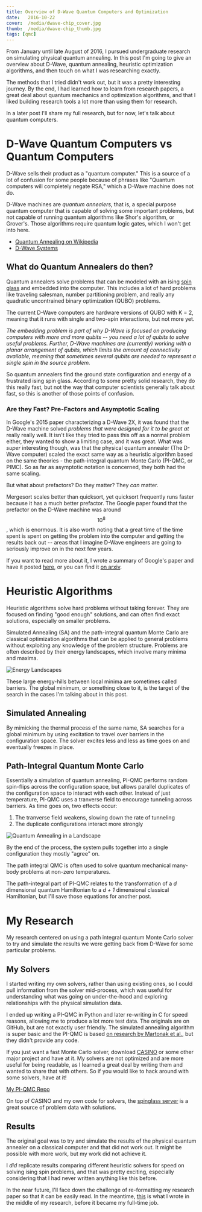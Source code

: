 ```yaml
---
title: Overview of D-Wave Quantum Computers and Optimization
date:   2016-10-22
cover:  /media/dwave-chip_cover.jpg
thumb:  /media/dwave-chip_thumb.jpg
tags: [qmc]
---
```


From January until late August of 2016, I pursued undergraduate research on simulating physical quantum annealing. In this post I'm going to give an overview about D-Wave, quantum annealing, heuristic optimization algorithms, and then touch on what I was researching exactly.

<!--more-->

The methods that I tried didn't work out, but it was a pretty interesting journey. By the end, I had learned how to learn from research papers, a great deal about quantum mechanics and optimization algorithms, and that I liked building research tools a lot more than using them for research.

In a later post I'll share my full research, but for now, let's talk about quantum computers.

# D-Wave Quantum Computers vs Quantum Computers
D-Wave sells their product as a "quantum computer." This is a source of a lot of confusion for some people because of phrases like "Quantum computers will completely negate RSA," which a D-Wave machine does not do.

D-Wave machines are *quantum annealers*, that is, a special purpose quantum computer that is capable of solving some important problems, but not capable of running quantum algorithms like Shor's algorithm, or Grover's. Those algorithms require quantum logic gates, which I won't get into here.

* [Quantum Annealing on Wikipedia](https://en.wikipedia.org/wiki/Quantum_annealing)
* [D-Wave Systems](www.dwavesys.com)

## What do Quantum Annealers do then?
Quantum annealers solve problems that can be modeled with an ising [spin glass](https://en.wikipedia.org/wiki/Spin_glass) and embedded into the computer. This includes a lot of hard problems like traveling salesman, number partitioning problem, and really any quadratic uncontrained binary optimization (QUBO) problems.

The current D-Wave computers are hardware versions of QUBO with K = 2, meaning that it runs with single and two-spin interactions, but not more yet.

*The embedding problem is part of why D-Wave is focused on producing computers with more and more qubits -- you need a lot of qubits to solve useful problems. Further, D-Wave machines are (currently) working with a planar arrangement of qubits, which limits the amount of connectivity available, meaning that sometimes several qubits are needed to represent a single spin in the source problem.*

So quantum annealers find the ground state configuration and energy of a frustrated ising spin glass. According to some pretty solid research, they do this really fast, but not the way that computer scientists generally talk about fast, so this is another of those points of confusion.

### Are they Fast? Pre-Factors and Asymptotic Scaling
In Google's 2015 paper characterizing a D-Wave 2X, it was found that the D-Wave machine solved *problems that were designed for it to be great at* really really well. It isn't like they tried to pass this off as a normal problem either, they wanted to show a limiting case, and it was great. What was *super* interesting though, was that the physical quantum annealer (The D-Wave computer) scaled the exact same way as a heuristic algorithm based on the same theories - the path-integral quantum Monte Carlo (PI-QMC, or PIMC). So as far as asymptotic notation is concerned, they both had the same scaling.

But what about prefactors? Do they matter? They *can* matter.

Mergesort scales better than quicksort, yet quicksort frequently runs faster because it has a much better prefactor. The Google paper found that the prefactor on the D-Wave machine was around $$10^8$$, which is enormous. It is also worth noting that a great time of the time spent is spent on getting the problem into the computer and getting the results back out -- areas that I imagine D-Wave engineers are going to seriously improve on in the next few years.

If you want to read more about it, I wrote a summary of Google's paper and have it posted [here](http://ezrasavard.com/posts/computational-value-quantum-tunneling/), or you can find it [on arxiv](https://arxiv.org/abs/1512.02206v3).

# Heuristic Algorithms
Heuristic algorithms solve hard problems without taking forever. They are focused on finding "good enough" solutions, and can often find exact solutions, especially on smaller problems.

Simulated Annealing (SA) and the path-integral quantum Monte Carlo are classical optimization algorithms that can be applied to general problems without exploiting any knowledge of the problem structure. Problems are often described by their energy landscapes, which involve many minima and maxima.

<img alt="Energy Landscapes" src="{{site.baseurl}}/media/energy-landscape.png">

These large energy-hills between local minima are sometimes called barriers. The global minimum, or something close to it, is the target of the search in the cases I'm talking about in this post.
 
## Simulated Annealing
By mimicking the thermal process of the same name, SA searches for a global minimum by using excitation to travel over barriers in the configuration space. The solver excites less and less as time goes on and eventually freezes in place.

## Path-Integral Quantum Monte Carlo
Essentially a simulation of quantum annealing, PI-QMC performs random spin-flips across the configuration space, but allows parallel duplicates of the configuration space to interact with each other. Instead of just temperature, PI-QMC uses a tranverse field to encourage tunneling across barriers. As time goes on, two effects occur:

1. The tranverse field weakens, slowing down the rate of tunneling
2. The duplicate configurations interact more strongly

<img alt="Quantum Annealing in a Landscape" src="{{site.baseurl}}/media/qa-plot.jpg">

By the end of the process, the system pulls together into a single configuration they mostly "agree" on.

The path integral QMC is often used to solve quantum mechanical many-body problems at non-zero temperatures.

The path-integral part of PI-QMC relates to the transformation of a *d* dimensional quantum Hamiltonian to a *d + 1* dimensional classical Hamiltonian, but I'll save those equations for another post.

# My Research
My research centered on using a path integral quantum Monte Carlo solver to try and simulate the results we were getting back from D-Wave for some particular problems.

## My Solvers
I started writing my own solvers, rather than using existing ones, so I could pull information from the solver mid-process, which was useful for understanding what was going on under-the-hood and exploring relationships with the physical simulation data.

I ended up writing a PI-QMC in Python and later re-writing in C for speed reasons, allowing me to produce a lot more test data. The originals are on GitHub, but are not exactly user friendly. The simulated annealing algorithm is super basic and the PI-QMC is based [on research by Martonak et al.](http://journals.aps.org/prb/abstract/10.1103/PhysRevB.66.094203), but they didn't provide any code.

If you just want a fast Monte Carlo solver, download [CASINO](https://vallico.net/casinoqmc/what-is-casino/) or some other major project and have at it. My solvers are not optimized and are more useful for being readable, as I learned a great deal by writing them and wanted to share that with others. So if you would like to hack around with some solvers, have at it!

[My PI-QMC Repo](www.github.com/ezrasavard/qmc)

On top of CASINO and my own code for solvers, the [spinglass server](http://www.informatik.uni-koeln.de/spinglass/) is a great source of problem data with solutions.


## Results
The original goal was to try and simulate the results of the physical quantum annealer on a classical computer and that did not work out. It might be possible with more work, but my work did not achieve it.

I *did* replicate results comparing different heuristic solvers for speed on solving ising spin problems, and that was pretty exciting, especially considering that I had never written anything like this before.

In the near future, I'll face down the challenge of re-formatting my research paper so that it can be easily read. In the meantime, [this](	http://hdl.handle.net/2429/58266) is what I wrote in the middle of my research, before it became my full-time job.